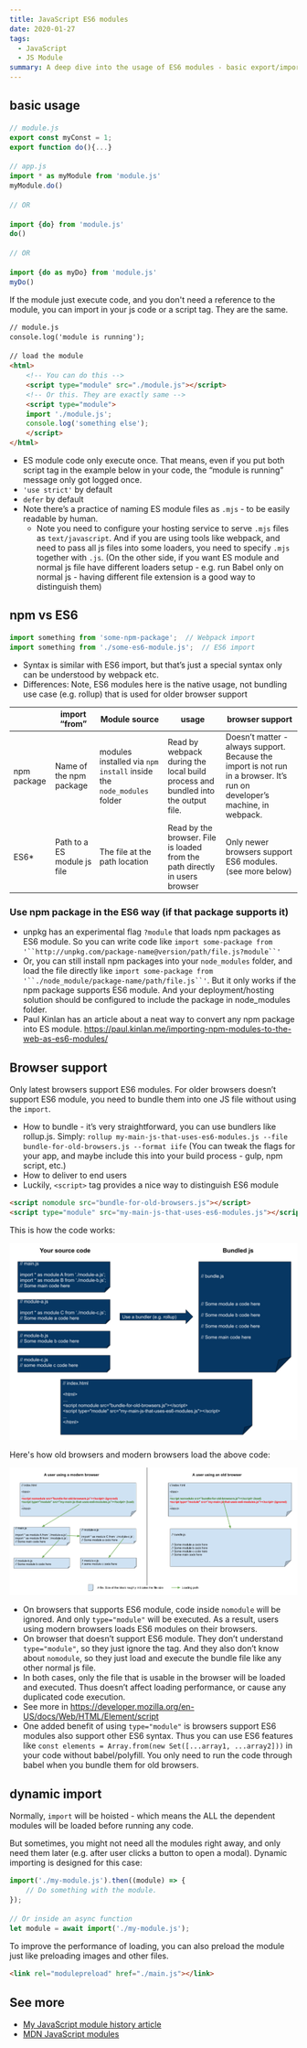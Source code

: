```yaml
---
title: JavaScript ES6 modules
date: 2020-01-27
tags:
  - JavaScript
  - JS Module
summary: A deep dive into the usage of ES6 modules - basic export/import, npm packages vs. ES6 modules, build process for browser support, and more.
---
```


## basic usage
```js
// module.js
export const myConst = 1;
export function do(){...}

// app.js
import * as myModule from 'module.js'
myModule.do()

// OR

import {do} from 'module.js'
do()

// OR

import {do as myDo} from 'module.js'
myDo()
```

If the module just execute code, and you don't need a reference to the module, you can import in your js code or a script tag. They are the same.

```html
// module.js
console.log('module is running');

// load the module
<html>
    <!-- You can do this -->
    <script type="module" src="./module.js"></script>
    <!-- Or this. They are exactly same -->
    <script type="module">
    import './module.js';
    console.log('something else');
    </script>
</html>
```

- ES module code only execute once. That means, even if you put both script tag in the example below in your code, the “module is running” message only got logged once.
- `'use strict'` by default
- `defer` by default
- Note there’s a practice of naming ES module files as `.mjs` - to be easily readable by human.
    - Note you need to configure your hosting service to serve `.mjs` files as `text/javascript`. And if you are using tools like webpack, and need to pass all js files into some loaders, you need to specify `.mjs` together with `.js`. (On the other side, if you want ES module and normal js file have different loaders setup - e.g. run Babel only on normal js - having different file extension is a good way to distinguish them)

## npm vs ES6

```js
import something from 'some-npm-package';  // Webpack import
import something from './some-es6-module.js';  // ES6 import
```

- Syntax is similar with ES6 import, but that’s just a special syntax only can be understood by webpack etc.
- Differences: Note, ES6 modules here is the native usage, not bundling use case (e.g. rollup) that is used for older browser support

|             | import “from”               | Module source                                                        | usage                                                                            | browser support                                                                                                           |
| ----------- | --------------------------- | -------------------------------------------------------------------- | -------------------------------------------------------------------------------- | ------------------------------------------------------------------------------------------------------------------------- |
| npm package | Name of the npm package     | modules installed via `npm install` inside the `node_modules` folder | Read by webpack during the local build process and bundled into the output file. | Doesn’t matter - always support. Because the import is not run in a browser. It’s run on developer’s machine, in webpack. |
| ES6*        | Path to a ES module js file | The file at the path location                                        | Read by the browser. File is loaded from the path directly in users browser      | Only newer browsers support ES6 modules. (see more below)                                                                 |

### Use npm package in the ES6 way (if that package supports it)

- unpkg has an experimental flag `?module` that loads npm packages as ES6 module. So you can write code like `import some-package from` `'``http://unpkg.com/package-name@version/path/file.js?module``'`
- Or, you can still install npm packages into your `node_modules` folder, and load the file directly like `import some-package from` `'``./node_module/package-name/path/file.js``'`. But it only works if the npm package supports ES6 module. And your deployment/hosting solution should be configured to include the package in node_modules folder.
- Paul Kinlan has an article about a neat way to convert any npm package into ES module. https://paul.kinlan.me/importing-npm-modules-to-the-web-as-es6-modules/

## Browser support

Only latest browsers support ES6 modules.
For older browsers doesn’t support ES6 module, you need to bundle them into one JS file without using the `import`. 

- How to bundle - it’s very straightforward, you can use bundlers like rollup.js. Simply: `rollup my-main-js-that-uses-es6-modules.js --file bundle-for-old-browsers.js --format iife` (You can tweak the flags for your app, and maybe include this into your build process - gulp, npm script, etc.)
- How to deliver to end users
- Luckily, `<script>` tag provides a nice way to distinguish ES6 module

```html
<script nomodule src="bundle-for-old-browsers.js"></script>
<script type="module" src="my-main-js-that-uses-es6-modules.js"></script>
```

This is how the code works:

![Code garph](../_assets/es6-modules-code-graph.png)

Here's how old browsers and modern browsers load the above code:

![browser comparison](../_assets/es6-modules-browser-comparison.png)

- On browsers that supports ES6 module, code inside `nomodule` will be ignored. And only `type="module"` will be executed. As a result, users using modern browsers loads ES6 modules on their browsers.
- On browser that doesn’t support ES6 module. They don’t understand `type="module"`, so they just ignore the tag. And they also don’t know about `nomodule`, so they just load and execute the bundle file like any other normal js file.
- In both cases, only the file that is usable in the browser will be loaded and executed. Thus doesn’t affect loading performance, or cause any duplicated code execution.
- See more in https://developer.mozilla.org/en-US/docs/Web/HTML/Element/script
- One added benefit of using `type="module"` is browsers support ES6 modules also support other ES6 syntax. Thus you can use ES6 features like `const elements = Array.from(new Set([...array1, ...array2]))` in your code without babel/polyfill. You only need to run the code through babel when you bundle them for old browsers.

## dynamic import

Normally, `import` will be hoisted - which means the ALL the dependent modules will be loaded before running any code.

But sometimes, you might not need all the modules right away, and only need them later (e.g. after user clicks a button to open a modal). Dynamic importing is designed for this case:

```js
import('./my-module.js').then((module) => {
    // Do something with the module.
});

// Or inside an async function
let module = await import('./my-module.js');
```

To improve the performance of loading, you can also preload the module just like preloading images and other files.

```html
<link rel="modulepreload" href="./main.js"></link>
```

## See more

- [My JavaScript module history article](../js-module-history)
- [MDN JavaScript modules](https://developer.mozilla.org/en-US/docs/Web/JavaScript/Guide/Modules)
